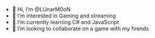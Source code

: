 - 👋 Hi, I’m @LUnarM0oN
- 👀 I’m interested in Gaming and streaming
- 🌱 I’m currently learning C# and JavaScript
- 💞️ I’m looking to collaborate on a game with my firends


<!---
LUnarM0oN/LUnarM0oN is a ✨ special ✨ repository because its `README.md` (this file) appears on your GitHub profile.
You can click the Preview link to take a look at your changes.
--->
